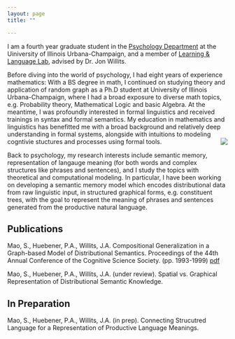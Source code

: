 ```yaml
---
layout: page
title: ""

---
```


I am a fourth year graduate student in the [Psychology Department](https://psychology.illinois.edu/) at the Uiniversity of Illinois Urbana-Champaign, and a member of [Learning & Language Lab](http://learninglanguagelab.org/), advised by Dr. Jon Willits. 

Before diving into the world of psychology, I had eight years of experience mathematics: With a BS degree in math, I continued on studying theory and application of random graph as a Ph.D student at University of Illinois Urbana-Champaign, where I had a broad exposure to diverse math topics, e.g. Probability theory, Mathematical Logic and basic Algebra. At the meantime, I was profoundly interested in formal linguistics and received trainings in syntax and formal semantics. My education in mathematics and linguistics has benefitted me with a broad background and relatively deep understanding in formal systems, alongside with intuitions to modeling cogntivie stuctures and processes using formal tools. <img style="float: right;" src="shufan.jpeg">

Back to psychology, my research interests include semantic memory, representation of langauge meaning (for both words and complex structures like phrases and sentences), and I study the topics with theoretical and computational modeling. In particular, I have been working on developing a semantic memory model which encodes distributional data from raw linguistic input, in structured graphical forms, e.g. constituent trees, with the goal to represent the meaning of phrases and sentences generated from the productive natural language. 


## Publications

Mao, S., Huebener, P.A., Willits, J.A. Compositional Generalization in a Graph-based Model of Distributional Semantics. Proceedings of the 44th Annual Conference of the Cognitive Science Society. (pp. 1993-1999) [pdf](https://escholarship.org/uc/item/0v7677s9)

Mao, S., Huebener, P.A., Willits, J.A. (under review). Spatial vs. Graphical Representation of Distributional Semantic Knowledge.

## In Preparation
Mao, S., Huebener, P.A., Willits, J.A. (in prep). Connecting Strucutred Language for a Representation of Productive Language Meanings.
